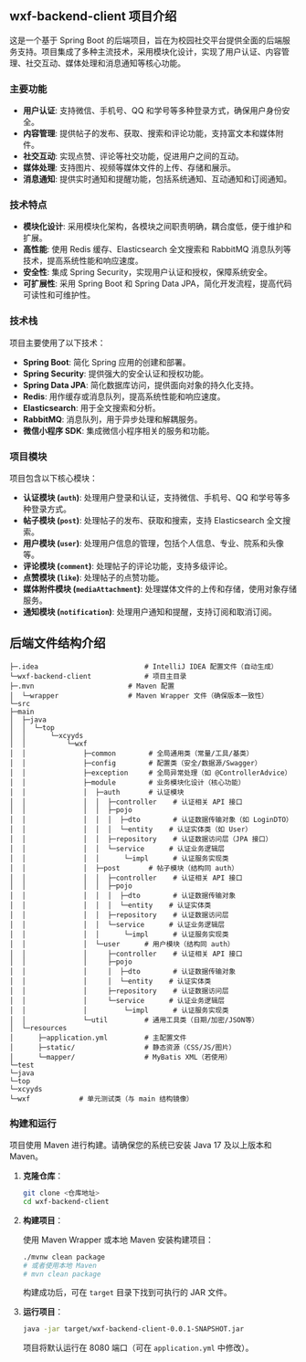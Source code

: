 ## wxf-backend-client 项目介绍

这是一个基于 Spring Boot 的后端项目，旨在为校园社交平台提供全面的后端服务支持。项目集成了多种主流技术，采用模块化设计，实现了用户认证、内容管理、社交互动、媒体处理和消息通知等核心功能。

### 主要功能

*   **用户认证**: 支持微信、手机号、QQ 和学号等多种登录方式，确保用户身份安全。
*   **内容管理**: 提供帖子的发布、获取、搜索和评论功能，支持富文本和媒体附件。
*   **社交互动**: 实现点赞、评论等社交功能，促进用户之间的互动。
*   **媒体处理**: 支持图片、视频等媒体文件的上传、存储和展示。
*   **消息通知**: 提供实时通知和提醒功能，包括系统通知、互动通知和订阅通知。

### 技术特点

*   **模块化设计**: 采用模块化架构，各模块之间职责明确，耦合度低，便于维护和扩展。
*   **高性能**: 使用 Redis 缓存、Elasticsearch 全文搜索和 RabbitMQ 消息队列等技术，提高系统性能和响应速度。
*   **安全性**: 集成 Spring Security，实现用户认证和授权，保障系统安全。
*   **可扩展性**: 采用 Spring Boot 和 Spring Data JPA，简化开发流程，提高代码可读性和可维护性。

### 技术栈

项目主要使用了以下技术：

*   **Spring Boot**: 简化 Spring 应用的创建和部署。
*   **Spring Security**: 提供强大的安全认证和授权功能。
*   **Spring Data JPA**: 简化数据库访问，提供面向对象的持久化支持。
*   **Redis**: 用作缓存或消息队列，提高系统性能和响应速度。
*   **Elasticsearch**: 用于全文搜索和分析。
*   **RabbitMQ**: 消息队列，用于异步处理和解耦服务。
*   **微信小程序 SDK**: 集成微信小程序相关的服务和功能。

### 项目模块

项目包含以下核心模块：

*   **认证模块 (`auth`)**: 处理用户登录和认证，支持微信、手机号、QQ 和学号等多种登录方式。
*   **帖子模块 (`post`)**: 处理帖子的发布、获取和搜索，支持 Elasticsearch 全文搜索。
*   **用户模块 (`user`)**: 处理用户信息的管理，包括个人信息、专业、院系和头像等。
*   **评论模块 (`comment`)**: 处理帖子的评论功能，支持多级评论。
*   **点赞模块 (`like`)**: 处理帖子的点赞功能。
*   **媒体附件模块 (`mediaAttachment`)**: 处理媒体文件的上传和存储，使用对象存储服务。
*   **通知模块 (`notification`)**: 处理用户通知和提醒，支持订阅和取消订阅。

## 后端文件结构介绍
```
├─.idea                          # IntelliJ IDEA 配置文件（自动生成）
└─wxf-backend-client             # 项目主目录
├─.mvn                       # Maven 配置
│  └─wrapper                 # Maven Wrapper 文件（确保版本一致性）
└─src
├─main
│  ├─java
│  │  └─top
│  │      └─xcyyds
│  │          └─wxf
│  │              ├─common        # 全局通用类（常量/工具/基类）
│  │              ├─config        # 配置类（安全/数据源/Swagger）
│  │              ├─exception     # 全局异常处理（如 @ControllerAdvice）
│  │              ├─module        # 业务模块化设计（核心功能）
│  │              │  ├─auth       # 认证模块
│  │              │  │  ├─controller    # 认证相关 API 接口
│  │              │  │  ├─pojo
│  │              │  │  │  ├─dto        # 认证数据传输对象（如 LoginDTO）
│  │              │  │  │  └─entity    # 认证实体类（如 User）
│  │              │  │  ├─repository    # 认证数据访问层（JPA 接口）
│  │              │  │  └─service      # 认证业务逻辑层
│  │              │  │      └─impl      # 认证服务实现类
│  │              │  ├─post       # 帖子模块（结构同 auth）
│  │              │  │  ├─controller    # 认证相关 API 接口
│  │              │  │  ├─pojo
│  │              │  │  │  ├─dto        # 认证数据传输对象
│  │              │  │  │  └─entity    # 认证实体类
│  │              │  │  ├─repository    # 认证数据访问层
│  │              │  │  └─service      # 认证业务逻辑层
│  │              │  │      └─impl      # 认证服务实现类
│  │              │  └─user      # 用户模块（结构同 auth）
│  │              │     ├─controller    # 认证相关 API 接口
│  │              │     ├─pojo
│  │              │     │  ├─dto        # 认证数据传输对象
│  │              │     │  └─entity    # 认证实体类
│  │              │     ├─repository    # 认证数据访问层
│  │              │     └─service      # 认证业务逻辑层
│  │              │         └─impl      # 认证服务实现类
│  │              └─util         # 通用工具类（日期/加密/JSON等）
│  └─resources
│      ├─application.yml         # 主配置文件
│      ├─static/                 # 静态资源（CSS/JS/图片）
│      └─mapper/                 # MyBatis XML（若使用）
└─test
└─java
└─top
└─xcyyds
└─wxf            # 单元测试类（与 main 结构镜像）
```

### 构建和运行

项目使用 Maven 进行构建。请确保您的系统已安装 Java 17 及以上版本和 Maven。

1.  **克隆仓库**：

    ```bash
    git clone <仓库地址>
    cd wxf-backend-client
    ```

2.  **构建项目**：

    使用 Maven Wrapper 或本地 Maven 安装构建项目：

    ```bash
    ./mvnw clean package
    # 或者使用本地 Maven
    # mvn clean package
    ```

    构建成功后，可在 `target` 目录下找到可执行的 JAR 文件。

3.  **运行项目**：

    ```bash
    java -jar target/wxf-backend-client-0.0.1-SNAPSHOT.jar
    ```

    项目将默认运行在 8080 端口（可在 `application.yml` 中修改）。